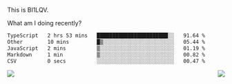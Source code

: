 This is BI1LQV.

What am I doing recently?

<!--START_SECTION:waka-->

```txt
TypeScript   2 hrs 53 mins   ███████████████████████░░   91.64 %
Other        10 mins         █▒░░░░░░░░░░░░░░░░░░░░░░░   05.44 %
JavaScript   2 mins          ▒░░░░░░░░░░░░░░░░░░░░░░░░   01.19 %
Markdown     1 min           ▒░░░░░░░░░░░░░░░░░░░░░░░░   00.82 %
CSV          0 secs          ░░░░░░░░░░░░░░░░░░░░░░░░░   00.47 %
```

<!--END_SECTION:waka-->
<img align="right" src="https://github-readme-stats.vercel.app/api?username=bi1lqv&show_icons=true&count_private=true">

<img src="https://metrics.lecoq.io/bi1lqv?template=classic&base.activity=0&base.community=0&base.repositories=0&base.metadata=0&isocalendar=1&base=header%2C%20activity%2C%20community%2C%20repositories%2C%20metadata&base.indepth=false&base.hireable=false&isocalendar=false&isocalendar.duration=full-year&config.timezone=Asia%2FShanghai">
